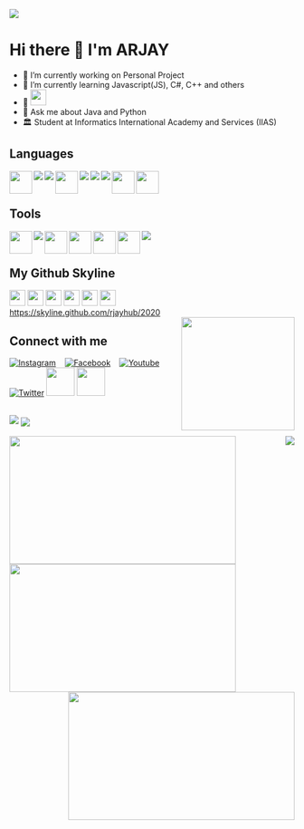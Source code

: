 ![](https://github.com/rjayhub)

# Hi there 👋  I'm ARJAY 

* 🔭 I’m currently working on Personal Project
* 🌱 I’m currently learning Javascript(JS), C#, C++ and others
* 👯 <img src="https://emojis.slackmojis.com/emojis/images/1621024394/39092/cat-roll.gif?1621024394" width="28" />
* 💬 Ask me about Java and Python
* 🏛️ Student at Informatics International Academy and Services (IIAS)

## Languages 
<div>
<img align="left" height="40" width="40" src='https://github.com/RaghavK16/RaghavK16/blob/master/images/python2.png'/>
<img align="left" src="https://img.icons8.com/color/40/000000/c-programming.png"/>
<img align="left" src="https://img.icons8.com/color/40/000000/c-plus-plus-logo.png"/>
<img align="left" height="40" width="40" src="https://www.freeiconspng.com/uploads/c-logo-icon-18.png"/>
<img align="left" src="https://img.icons8.com/color/40/000000/java-coffee-cup-logo.png"/>
<img align="left" src="https://img.icons8.com/color/40/000000/html-5.png"/>
<img align="left" src="https://img.icons8.com/color/40/000000/css3.png"/>
<img align="left" height="40" src="https://www.logo.wine/a/logo/MySQL/MySQL-Logo.wine.svg">
<img align="left" height="40" width="40" src='https://github.com/RaghavK16/RaghavK16/blob/master/images/js.svg'/> 
</div>
<br><br>

## Tools

<div>
<img align="left" height="40" width="40" src="https://cdn.iconscout.com/icon/free/png-512/netbeans-458155.png"/>
<img src="https://img.icons8.com/fluent/40/000000/visual-studio-code-2019.png"/>
<img align="left" src="https://img.icons8.com/fluent/40/000000/github.png"/>
<img align="left" height="40" width="40" src="https://banner2.cleanpng.com/20180919/eh/kisspng-einfhrung-in-java-mit-bluej-objektorientierte-p-our-technologies-5ba30c32b81bf3.4965740315374121467541.jpg"/>
<img align="left" height="40" src="https://www.clipartmax.com/png/middle/358-3582330_brackets-free-icon-brackets.png"/>
<img align="left" height="40" width="40" src="https://e7.pngegg.com/pngimages/662/600/png-clipart-sublime-text-computer-icons-others-miscellaneous-angle-thumbnail.png"/>
<img align="left" width="40" src="https://p1.hiclipart.com/preview/736/783/702/macos-app-icons-android-studio-png-icon.jpg"/>
<br><br>
</div>

## My Github Skyline
<img src="https://emojis.slackmojis.com/emojis/images/1605828870/11400/among-us-party.gif?1605828870" width="28" /> <img src="https://emojis.slackmojis.com/emojis/images/1605722420/11386/among_us_orange_dance.gif?1605722420" width="28" /> <img src="https://emojis.slackmojis.com/emojis/images/1554740062/5584/deployparrot.gif?1554740062" width="28" /> <img src="https://emojis.slackmojis.com/emojis/images/1471045839/793/computerrage.gif?1471045839" width="28" /> <img src="https://emojis.slackmojis.com/emojis/images/1625751875/47107/friday_dog.gif?1625751875" width="28" /> <img src="https://emojis.slackmojis.com/emojis/images/1614056794/14423/cat-roomba.gif?1614056794" width="28" />
<br>
https://skyline.github.com/rjayhub/2020  
<img align='right' src='https://user-images.githubusercontent.com/5713670/87202985-820dcb80-c2b6-11ea-9f56-7ec461c497c3.gif' width='200'>
  
## Connect with me

[![Instagram](https://img.icons8.com/ios/40/000000/instagram-new--v2.png)](https://www.instagram.com/arjayqwerty/)&nbsp;&nbsp;&nbsp;
[![Facebook](https://img.icons8.com/android/40/000000/facebook-new.png)](https://web.facebook.com/radioactiveware)&nbsp;&nbsp;&nbsp;
[![Youtube](https://img.icons8.com/small/40/000000/youtube.png)](https://www.youtube.com/channel/)&nbsp;&nbsp;&nbsp;
[![Twitter](https://img.icons8.com/android/40/000000/twitter.png)](https://twitter.com/arjayquinlog)
[<img height="50" src="https://img.icons8.com/windows/452/hackerrank.png"/>](https://www.hackerrank.com/arjay)
[<img width="50" height="50" src="https://img.icons8.com/metro/26/000000/linkedin.png"/>](https://www.linkedin.com/in/arjay-quinlog-2362891b6/)
<br>
<br>

<img src="https://github-readme-stats.vercel.app/api?username=rjayhub&&show_icons=true&title_color=ffffff&icon_color=bb2acf&text_color=daf7dc&bg_color=191919" />
<img align="center" src="https://github-readme-stats.vercel.app/api/top-langs/?username=rjayhub&layout=compact&theme=radical" />
<br>
<br>
<img width="400" height="226" src="https://64.media.tumblr.com/6d360ab9be0dcab7c2710c13099346e5/tumblr_o4ydtawDIP1v57tj1o1_500.gifv" align="left">
<img src="https://i.pinimg.com/originals/8d/4b/77/8d4b77c44b7a68c0fd609411e2c0ec3c.gif" align="right">
<br>
<img width="400" height="226" src="https://www.belltreeforums.com/attachments/006-1-gif.384146/" align="left">

<img width="400" height="226" src="https://images-wixmp-ed30a86b8c4ca887773594c2.wixmp.com/f/7b674371-0178-47a7-bf86-e9960c61f200/d9xtt3l-014c91e9-48a4-4106-857d-df7ece069e84.gif?token=eyJ0eXAiOiJKV1QiLCJhbGciOiJIUzI1NiJ9.eyJzdWIiOiJ1cm46YXBwOjdlMGQxODg5ODIyNjQzNzNhNWYwZDQxNWVhMGQyNmUwIiwiaXNzIjoidXJuOmFwcDo3ZTBkMTg4OTgyMjY0MzczYTVmMGQ0MTVlYTBkMjZlMCIsIm9iaiI6W1t7InBhdGgiOiJcL2ZcLzdiNjc0MzcxLTAxNzgtNDdhNy1iZjg2LWU5OTYwYzYxZjIwMFwvZDl4dHQzbC0wMTRjOTFlOS00OGE0LTQxMDYtODU3ZC1kZjdlY2UwNjllODQuZ2lmIn1dXSwiYXVkIjpbInVybjpzZXJ2aWNlOmZpbGUuZG93bmxvYWQiXX0.RseWJ7ZRlpkeMF0dBtwqRQeUxAwA1lZTR65TSMQ-2rI" align="right">

